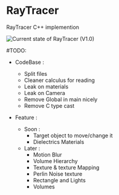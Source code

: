 # RayTracer
RayTracer C++ implemention

![Current state of RayTracer (V1.0)](https://imgur.com/a/ljTLq71)


#TODO:

-	CodeBase :
	- Split files
	- Cleaner calculus for reading
	- Leak on materials
	- Leak on Camera
	- Remove Global in main nicely
	- Remove C type cast

-	Feature :
	- Soon :
		- Target object to move/change it
		- Dielectrics Materials
	- Later :
		- Motion Blur
		- Volume Hierarchy
		- Texture & texture Mapping
		- Perlin Noise texture
		- Rectangle and Lights
		- Volumes
